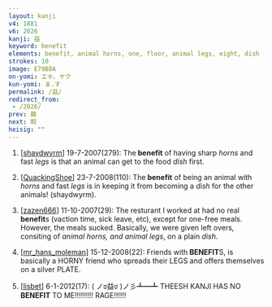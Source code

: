 ```yaml
---
layout: kanji
v4: 1881
v6: 2026
kanji: 益
keyword: benefit
elements: benefit, animal horns, one, floor, animal legs, eight, dish
strokes: 10
image: E79B8A
on-yomi: エキ、ヤク
kun-yomi: ま.す
permalink: /益/
redirect_from:
 - /2026/
prev: 繭
next: 暇
heisig: ""
---
```


1) [<a href="http://kanji.koohii.com/profile/shaydwyrm">shaydwyrm</a>] 19-7-2007(279): The<strong> benefit</strong> of having sharp <em>horns</em> and fast <em>legs</em> is that an animal can get to the food <em>dish</em> first.

2) [<a href="http://kanji.koohii.com/profile/QuackingShoe">QuackingShoe</a>] 23-7-2008(110): The<strong> benefit</strong> of being an animal with <em>horns</em> and fast <em>legs</em> is in keeping it from becoming a <em>dish</em> for the other animals! (shaydwyrm).

3) [<a href="http://kanji.koohii.com/profile/zazen666">zazen666</a>] 11-10-2007(29): The resturant I worked at had no real<strong> benefit</strong>s (vaction time, sick leave, etc), except for one-free meals. However, the meals sucked. Basically, we were given left overs, consiting of <em>animal horns, and animal legs</em>, on a plain <em>dish</em>.

4) [<a href="http://kanji.koohii.com/profile/mr_hans_moleman">mr_hans_moleman</a>] 15-12-2008(22): Friends with<strong> BENEFIT</strong>S, is basically a HORNY friend who spreads their LEGS and offers themselves on a silver PLATE.

5) [<a href="http://kanji.koohii.com/profile/lisbet">lisbet</a>] 6-1-2012(17): ( ノಠ益ಠ )ノ彡┻━┻ THEESH KANJI HAS NO<strong> BENEFIT</strong> TO ME!!!!!!!!! RAGE!!!!!!

